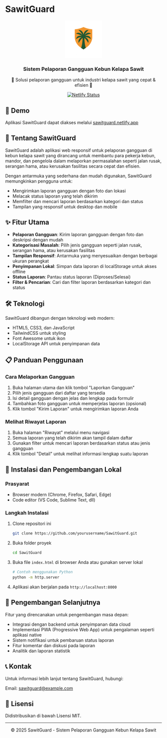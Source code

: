 # SawitGuard

<div align="center">
  <img src="images/logo.png" alt="SawitGuard Logo" width="120"/>
  <h3>Sistem Pelaporan Gangguan Kebun Kelapa Sawit</h3>
  <p>🌴 Solusi pelaporan gangguan untuk industri kelapa sawit yang cepat & efisien 🌴</p>
  
  [![Netlify Status](https://api.netlify.com/api/v1/badges/status/deploy-status)](https://sawitguard.netlify.app)
</div>

## 📱 Demo

Aplikasi SawitGuard dapat diakses melalui [sawitguard.netlify.app](https://sawitguard.netlify.app)

## 🌟 Tentang SawitGuard

SawitGuard adalah aplikasi web responsif untuk pelaporan gangguan di kebun kelapa sawit yang dirancang untuk membantu para pekerja kebun, mandor, dan pengelola dalam melaporkan permasalahan seperti jalan rusak, serangan hama, atau kerusakan fasilitas secara cepat dan efisien.

Dengan antarmuka yang sederhana dan mudah digunakan, SawitGuard memungkinkan pengguna untuk:
- Mengirimkan laporan gangguan dengan foto dan lokasi
- Melacak status laporan yang telah dikirim
- Memfilter dan mencari laporan berdasarkan kategori dan status
- Tampilan yang responsif untuk desktop dan mobile

## ✨ Fitur Utama

- **Pelaporan Gangguan**: Kirim laporan gangguan dengan foto dan deskripsi dengan mudah
- **Kategorisasi Masalah**: Pilih jenis gangguan seperti jalan rusak, serangan hama, atau kerusakan fasilitas
- **Tampilan Responsif**: Antarmuka yang menyesuaikan dengan berbagai ukuran perangkat
- **Penyimpanan Lokal**: Simpan data laporan di localStorage untuk akses offline
- **Status Laporan**: Pantau status laporan (Diproses/Selesai)
- **Filter & Pencarian**: Cari dan filter laporan berdasarkan kategori dan status

## 🛠️ Teknologi

SawitGuard dibangun dengan teknologi web modern:

- HTML5, CSS3, dan JavaScript
- TailwindCSS untuk styling
- Font Awesome untuk ikon
- LocalStorage API untuk penyimpanan data

## 📋 Panduan Penggunaan

### Cara Melaporkan Gangguan
1. Buka halaman utama dan klik tombol "Laporkan Gangguan"
2. Pilih jenis gangguan dari daftar yang tersedia
3. Isi detail gangguan dengan jelas dan lengkap pada formulir
4. Tambahkan foto gangguan untuk memperjelas laporan (opsional)
5. Klik tombol "Kirim Laporan" untuk mengirimkan laporan Anda

### Melihat Riwayat Laporan
1. Buka halaman "Riwayat" melalui menu navigasi
2. Semua laporan yang telah dikirim akan tampil dalam daftar
3. Gunakan filter untuk mencari laporan berdasarkan status atau jenis gangguan
4. Klik tombol "Detail" untuk melihat informasi lengkap suatu laporan

## 🚀 Instalasi dan Pengembangan Lokal

### Prasyarat
- Browser modern (Chrome, Firefox, Safari, Edge)
- Code editor (VS Code, Sublime Text, dll)

### Langkah Instalasi
1. Clone repositori ini
   ```bash
   git clone https://github.com/yourusername/SawitGuard.git
   ```
2. Buka folder proyek
   ```bash
   cd SawitGuard
   ```
3. Buka file `index.html` di browser Anda atau gunakan server lokal
   ```bash
   # Contoh menggunakan Python
   python -m http.server
   ```
4. Aplikasi akan berjalan pada `http://localhost:8000`

## 🔮 Pengembangan Selanjutnya

Fitur yang direncanakan untuk pengembangan masa depan:

- Integrasi dengan backend untuk penyimpanan data cloud
- Implementasi PWA (Progressive Web App) untuk pengalaman seperti aplikasi native
- Sistem notifikasi untuk pembaruan status laporan
- Fitur komentar dan diskusi pada laporan
- Analitik dan laporan statistik

## 📞 Kontak

Untuk informasi lebih lanjut tentang SawitGuard, hubungi:

Email: sawitguard@example.com

## 📄 Lisensi

Didistribusikan di bawah Lisensi MIT.

---

<div align="center">
  <p>© 2025 SawitGuard - Sistem Pelaporan Gangguan Kebun Kelapa Sawit</p>
</div>
